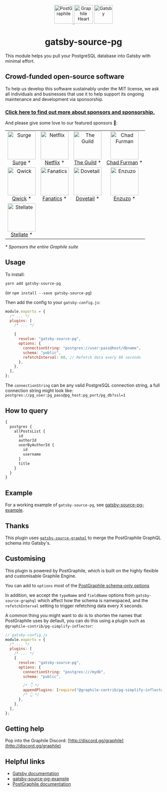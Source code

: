 <p align="center">
  <a href="https://www.graphile.org/postgraphile/">
    <img alt="PostGraphile" src="https://www.graphile.org/images/postgraphile.optimized.svg" width="60" />
  </a>
  <img alt="Graphile Heart" src="https://www.graphile.org/images/graphile.optimized.svg" width="60" />
  <a href="https://www.gatsbyjs.org">
    <img alt="Gatsby" src="https://www.gatsbyjs.com/Gatsby-Monogram.svg" width="60" />
  </a>
</p>

<h1 align="center">
  gatsby-source-pg
</h1>

This module helps you pull your PostgreSQL database into Gatsby with minimal
effort.

<!-- SPONSORS_BEGIN -->

## Crowd-funded open-source software

To help us develop this software sustainably under the MIT license, we ask all
individuals and businesses that use it to help support its ongoing maintenance
and development via sponsorship.

### [Click here to find out more about sponsors and sponsorship.](https://www.graphile.org/sponsor/)

And please give some love to our featured sponsors 🤩:

<table><tr>
<td align="center"><a href="https://surge.io/"><img src="https://graphile.org/images/sponsors/surge.png" width="90" height="90" alt="Surge" /><br />Surge</a> *</td>
<td align="center"><a href="https://www.netflix.com/"><img src="https://graphile.org/images/sponsors/Netflix.png" width="90" height="90" alt="Netflix" /><br />Netflix</a> *</td>
<td align="center"><a href="https://www.the-guild.dev/"><img src="https://graphile.org/images/sponsors/theguild.png" width="90" height="90" alt="The Guild" /><br />The Guild</a> *</td>
<td align="center"><a href="http://chads.website"><img src="https://graphile.org/images/sponsors/chadf.png" width="90" height="90" alt="Chad Furman" /><br />Chad Furman</a> *</td>
</tr><tr>
<td align="center"><a href="https://qwick.com/"><img src="https://graphile.org/images/sponsors/qwick.png" width="90" height="90" alt="Qwick" /><br />Qwick</a> *</td>
<td align="center"><a href="https://www.fanatics.com/"><img src="https://graphile.org/images/sponsors/fanatics.png" width="90" height="90" alt="Fanatics" /><br />Fanatics</a> *</td>
<td align="center"><a href="https://dovetailapp.com/"><img src="https://graphile.org/images/sponsors/dovetail.png" width="90" height="90" alt="Dovetail" /><br />Dovetail</a> *</td>
<td align="center"><a href="https://www.enzuzo.com/"><img src="https://graphile.org/images/sponsors/enzuzo.png" width="90" height="90" alt="Enzuzo" /><br />Enzuzo</a> *</td>
</tr><tr>
<td align="center"><a href="https://stellate.co/"><img src="https://graphile.org/images/sponsors/Stellate.png" width="90" height="90" alt="Stellate" /><br />Stellate</a> *</td>
</tr></table>

<em>\* Sponsors the entire Graphile suite</em>

<!-- SPONSORS_END -->

## Usage

To install:

```
yarn add gatsby-source-pg
```

(or `npm install --save gatsby-source-pg`)

Then add the config to your `gatsby-config.js`:

```js
module.exports = {
  /* ... */
  plugins: [
    /* ... */

    {
      resolve: "gatsby-source-pg",
      options: {
        connectionString: "postgres://user:pass@host/dbname",
        schema: "public",
        refetchInterval: 60, // Refetch data every 60 seconds
      },
    },
  ],
};
```

The `connectionString` can be any valid PostgreSQL connection string, a full
connection string might look like:
`postgres://pg_user:pg_pass@pg_host:pg_port/pg_db?ssl=1`

## How to query

```graphql
{
  postgres {
    allPostsList {
      id
      authorId
      userByAuthorId {
        id
        username
      }
      title
    }
  }
}
```

## Example

For a working example of `gatsby-source-pg`, see
[gatsby-source-pg-example](https://github.com/graphile/gatsby-source-pg-example).

## Thanks

This plugin uses
[`gatsby-source-graphql`](https://github.com/gatsbyjs/gatsby/tree/master/packages/gatsby-source-graphql#readme)
to merge the PostGraphile GraphQL schema into Gatsby's.

## Customising

This plugin is powered by PostGraphile, which is built on the highly flexible
and customisable Graphile Engine.

You can add to `options` most of the
[PostGraphile schema-only options](https://www.graphile.org/postgraphile/usage-schema/#api-createpostgraphileschemapgconfig-schemaname-options)

In addition, we accept the `typeName` and `fieldName` options from
`gatsby-source-graphql` which affect how the schema is namespaced, and the
`refetchInterval` setting to trigger refetching data every X seconds.

A common thing you might want to do is to shorten the names that PostGraphile
uses by default, you can do this using a plugin such as
`@graphile-contrib/pg-simplify-inflector`:

```js
// gatsby-config.js
module.exports = {
  /* ... */
  plugins: [
    /* ... */
    {
      resolve: "gatsby-source-pg",
      options: {
        connectionString: "postgres:///mydb",
        schema: "public",

        /* 👇 */
        appendPlugins: [require("@graphile-contrib/pg-simplify-inflector")],
        /* 👆 */
      },
    },
  ],
};
```

## Getting help

Pop into the Graphile Discord:
[http://discord.gg/graphile](http://discord.gg/graphile)

## Helpful links

- [Gatsby documentation](https://www.gatsbyjs.org/)
- [gatsby-source-pg-example](https://github.com/graphile/gatsby-source-pg-example/)
- [PostGraphile documentation](https://www.graphile.org/postgraphile/)

